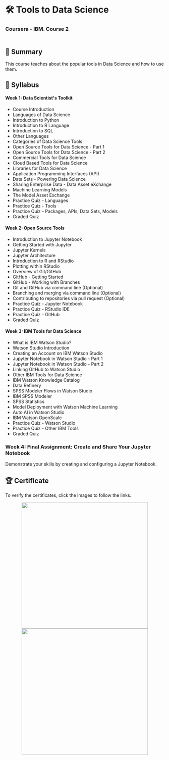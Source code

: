 # 🛠️ Tools to Data Science
### Coursera - IBM. Course 2<br><br>
## 📄 Summary 

This course teaches about the popular tools in Data Science and how to use them.

## 📑 Syllabus 

#### Week 1: Data Scientist's Toolkit
- Course Introduction
- Languages of Data Science
- Introduction to Python
- Introduction to R Language
- Introduction to SQL
- Other Languages
- Categories of Data Science Tools
- Open Source Tools for Data Science - Part 1
- Open Source Tools for Data Science - Part 2
- Commercial Tools for Data Science
- Cloud Based Tools for Data Science
- Libraries for Data Science
- Application Programming Interfaces (API)
- Data Sets - Powering Data Science
- Sharing Enterprise Data - Data Asset eXchange
- Machine Learning Models
- The Model Asset Exchange
- Practice Quiz - Languages
- Practice Quiz - Tools
- Practice Quiz - Packages, APIs, Data Sets, Models
- Graded Quiz


#### Week 2: Open Source Tools
- Introduction to Jupyter Notebook
- Getting Started with Jupyter
- Jupyter Kernels
- Jupyter Architecture
- Introduction to R and RStudio
- Plotting within RStudio
- Overview of Git/GitHub
- GitHub - Getting Started
- GitHub - Working with Branches
- Git and GitHub via command line (Optional)
- Branching and merging via command line (Optional)
- Contributing to repositories via pull request (Optional)
- Practice Quiz - Jupyter Notebook
- Practice Quiz - RStudio IDE
- Practice Quiz - GitHub
- Graded Quiz


#### Week 3: IBM Tools for Data Science 
- What is IBM Watson Studio?
- Watson Studio Introduction
- Creating an Account on IBM Watson Studio
- Jupyter Notebook in Watson Studio - Part 1
- Jupyter Notebook in Watson Studio - Part 2
- Linking GitHub to Watson Studio
- Other IBM Tools for Data Science
- IBM Watson Knowledge Catalog
- Data Refinery
- SPSS Modeler Flows in Watson Studio
- IBM SPSS Modeler
- SPSS Statistics
- Model Deployment with Watson Machine Learning
- Auto AI in Watson Studio
- IBM Watson OpenScale
- Practice Quiz - Watson Studio
- Practice Quiz - Other IBM Tools
- Graded Quiz


### Week 4: Final Assignment: Create and Share Your Jupyter Notebook
Demonstrate your skills by creating and configuring a Jupyter Notebook.


## 🏆 Certificate 
To verify the certificates, click the images to follow the links.
<p align="middle">
  <a href="https://coursera.org/share/ead5bc32370ce142cf655ca247b39c4b"><img src="https://user-images.githubusercontent.com/8434441/198092864-17e4e109-0ec1-4384-b050-c3ee0d4a7b28.png" height="400"></a>
  <a href="https://www.credly.com/badges/23c94931-4e65-4693-9041-ef62b23a6096"><img src="https://user-images.githubusercontent.com/8434441/198095256-0b9705f9-e101-40f1-a5cc-d2738c6339db.png" height="400"></a>
</p>



